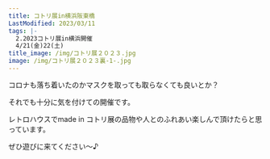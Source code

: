 ```yaml
---
title: コトリ展in横浜阪東橋
LastModified: 2023/03/11
tags: |-
  2.2023コトリ展in横浜開催
  4/21(金)22(土)
title_image: /img/コトリ展２０２３.jpg
image: /img/コトリ展２０２３裏-1-.jpg
---
```

コロナ﻿も落ち着いたのかマスクを取っても取らなくても良いとか？　

それでも﻿十分に気を付けての開催です。

レトロハウスでmade in コトリ展の品物や人とのふれあい楽しんで頂けたらと思っています。

ぜひ﻿遊びに来てください～♪